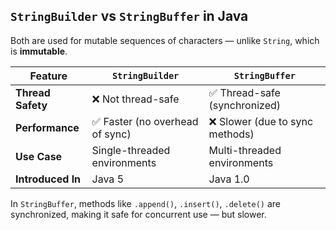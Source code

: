 ## `StringBuilder` vs `StringBuffer` in Java

Both are used for mutable sequences of characters — unlike `String`, which is **immutable**.

| Feature           | `StringBuilder`                 | `StringBuffer`                  |
| ----------------- | ------------------------------- | ------------------------------- |
| **Thread Safety** | ❌ Not thread-safe              | ✅ Thread-safe (synchronized)   |
| **Performance**   | ✅ Faster (no overhead of sync) | ❌ Slower (due to sync methods) |
| **Use Case**      | Single-threaded environments    | Multi-threaded environments     |
| **Introduced In** | Java 5                          | Java 1.0                        |

In `StringBuffer`, methods like `.append()`, `.insert()`, `.delete()` are synchronized, making it safe for concurrent use — but slower.
